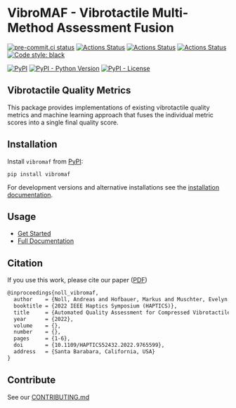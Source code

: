 # VibroMAF - Vibrotactile Multi-Method Assessment Fusion

[![pre-commit.ci status](https://results.pre-commit.ci/badge/github/hofbi/vibromaf/main.svg)](https://results.pre-commit.ci/latest/github/hofbi/vibromaf/main)
[![Actions Status](https://github.com/hofbi/vibromaf/workflows/CI/badge.svg)](https://github.com/hofbi/vibromaf)
[![Actions Status](https://github.com/hofbi/vibromaf/workflows/Docs/badge.svg)](https://hofbi.github.io/vibromaf)
[![Actions Status](https://github.com/hofbi/vibromaf/workflows/CodeQL/badge.svg)](https://github.com/hofbi/vibromaf)
[![Code style: black](https://img.shields.io/badge/code%20style-black-000000.svg)](https://github.com/psf/black)

[![PyPI](https://img.shields.io/pypi/v/vibromaf)](https://pypi.org/project/vibromaf/)
[![PyPI - Python Version](https://img.shields.io/pypi/pyversions/vibromaf)](https://pypi.org/project/vibromaf/)
[![PyPI - License](https://img.shields.io/pypi/l/vibromaf)](https://pypi.org/project/vibromaf/)

## Vibrotactile Quality Metrics

This package provides implementations of existing vibrotactile quality metrics and machine learning approach that fuses the individual metric scores into a single final quality score.

## Installation

Install `vibromaf` from [PyPI](https://pypi.org/project/vibromaf):

```shell
pip install vibromaf
```

For development versions and alternative installations see the [installation documentation](https://hofbi.github.io/vibromaf/installation/).

## Usage

- [Get Started](https://hofbi.github.io/vibromaf/get-started/)
- [Full Documentation](https://hofbi.github.io/vibromaf/)

## Citation

If you use this work, please cite our paper ([PDF](https://www.researchgate.net/publication/357556145_Automated_Quality_Assessment_for_Compressed_Vibrotactile_Signals_Using_Multi-Method_Assessment_Fusion))

```tex
@inproceedings{noll_vibromaf,
  author    = {Noll, Andreas and Hofbauer, Markus and Muschter, Evelyn and Li, Shu-Chen and Steinbach, Eckehard},
  booktitle = {2022 IEEE Haptics Symposium (HAPTICS)},
  title     = {Automated Quality Assessment for Compressed Vibrotactile Signals Using Multi-Method Assessment Fusion},
  year      = {2022},
  volume    = {},
  number    = {},
  pages     = {1-6},
  doi       = {10.1109/HAPTICS52432.2022.9765599},
  address   = {Santa Barabara, California, USA}
}
```

## Contribute

See our [CONTRIBUTING.md](CONTRIBUTING.md)
